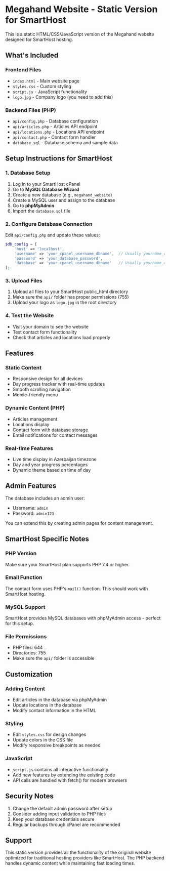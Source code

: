 # Megahand Website - Static Version for SmartHost

This is a static HTML/CSS/JavaScript version of the Megahand website designed for SmartHost hosting.

## What's Included

### Frontend Files
- `index.html` - Main website page
- `styles.css` - Custom styling 
- `script.js` - JavaScript functionality
- `logo.jpg` - Company logo (you need to add this)

### Backend Files (PHP)
- `api/config.php` - Database configuration
- `api/articles.php` - Articles API endpoint
- `api/locations.php` - Locations API endpoint  
- `api/contact.php` - Contact form handler
- `database.sql` - Database schema and sample data

## Setup Instructions for SmartHost

### 1. Database Setup
1. Log in to your SmartHost cPanel
2. Go to **MySQL Database Wizard**
3. Create a new database (e.g., `megahand_website`)
4. Create a MySQL user and assign to the database
5. Go to **phpMyAdmin**
6. Import the `database.sql` file

### 2. Configure Database Connection
Edit `api/config.php` and update these values:
```php
$db_config = [
    'host' => 'localhost',
    'username' => 'your_cpanel_username_dbname',  // Usually yourname_dbuser
    'password' => 'your_database_password',
    'database' => 'your_cpanel_username_dbname'   // Usually yourname_dbname
];
```

### 3. Upload Files
1. Upload all files to your SmartHost public_html directory
2. Make sure the `api/` folder has proper permissions (755)
3. Upload your logo as `logo.jpg` in the root directory

### 4. Test the Website
- Visit your domain to see the website
- Test contact form functionality
- Check that articles and locations load properly

## Features

### Static Content
- Responsive design for all devices
- Day progress tracker with real-time updates
- Smooth scrolling navigation
- Mobile-friendly menu

### Dynamic Content (PHP)
- Articles management
- Locations display
- Contact form with database storage
- Email notifications for contact messages

### Real-time Features
- Live time display in Azerbaijan timezone
- Day and year progress percentages
- Dynamic theme based on time of day

## Admin Features
The database includes an admin user:
- Username: `admin`
- Password: `admin123`

You can extend this by creating admin pages for content management.

## SmartHost Specific Notes

### PHP Version
Make sure your SmartHost plan supports PHP 7.4 or higher.

### Email Function
The contact form uses PHP's `mail()` function. This should work with SmartHost hosting.

### MySQL Support
SmartHost provides MySQL databases with phpMyAdmin access - perfect for this setup.

### File Permissions
- PHP files: 644
- Directories: 755
- Make sure the `api/` folder is accessible

## Customization

### Adding Content
- Edit articles in the database via phpMyAdmin
- Update locations in the database
- Modify contact information in the HTML

### Styling
- Edit `styles.css` for design changes
- Update colors in the CSS file
- Modify responsive breakpoints as needed

### JavaScript
- `script.js` contains all interactive functionality
- Add new features by extending the existing code
- API calls are handled with fetch() for modern browsers

## Security Notes

1. Change the default admin password after setup
2. Consider adding input validation to PHP files
3. Keep your database credentials secure
4. Regular backups through cPanel are recommended

## Support

This static version provides all the functionality of the original website optimized for traditional hosting providers like SmartHost. The PHP backend handles dynamic content while maintaining fast loading times.